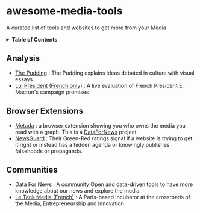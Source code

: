# awesome-media-tools
A curated list of tools and websites to get more from your Media

<details>
  <summary><strong>Table of Contents</strong></summary>

* [Analysis](#analysis)
* [Browser Extensions](#browser-extensions)
* [Communities](#communities)

</details>

## Analysis

- [The Pudding](https://pudding.cool) : The Pudding explains ideas debated in culture with visual essays.
- [Lui Président (French only)](http://www.luipresident.fr/) : A live evaluation of French President E. Macron's campaign promises

## Browser Extensions

- [Metada](https://metada.org) : a browser extension showing you who owns the media you read with a graph. This is a [DataForNews](https://datafor.news) project.
- [NewsGuard](https://www.newsguardtech.com/) : Their Green-Red ratings signal if a website is trying to get it right or instead has a hidden agenda or knowingly publishes falsehoods or propaganda.

## Communities

- [Data For News](https://datafor.news) : A community Open and data-driven tools to have more knowledge about our news and explore the media
- [Le Tank Media (French)](http://letankmedia.fr/) : A Paris-based incubator at the crossroads of the Media, Entrepreneurship and Innovation
